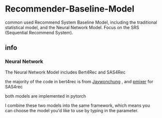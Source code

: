 # Recommender-Baseline-Model
common used Recommend System Baseline Model, including the traditional statistical model, and the Neural Network Model. Focus on the SRS (Sequential Recommend System).

## info

### Neural Network

The Neural Network Model includes Bert4Rec and SAS4Rec

the majority of the code in bert4rec is from [Jaywonchung](https://github.com/jaywonchung/BERT4Rec-VAE-Pytorch) , and [pmixer](https://github.com/pmixer/SASRec.pytorch) for SAS4rec

both models are implemented in pytorch



I combine these two models into the same framework, which means you can choose the model you'd like to use by typing in the parameter. 

